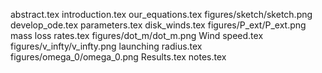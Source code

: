 abstract.tex
introduction.tex
our_equations.tex
figures/sketch/sketch.png
develop_ode.tex
parameters.tex
disk_winds.tex
figures/P_ext/P_ext.png
mass loss rates.tex
figures/dot_m/dot_m.png
Wind speed.tex
figures/v_infty/v_infty.png
launching radius.tex
figures/omega_0/omega_0.png
Results.tex
notes.tex